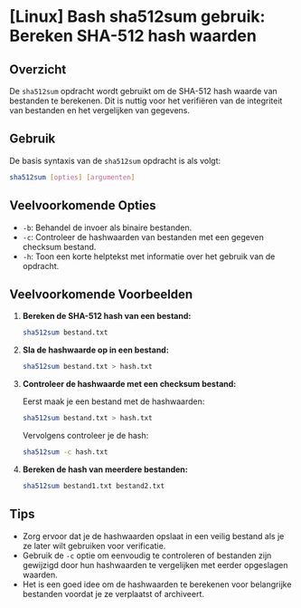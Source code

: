 # [Linux] Bash sha512sum gebruik: Bereken SHA-512 hash waarden

## Overzicht
De `sha512sum` opdracht wordt gebruikt om de SHA-512 hash waarde van bestanden te berekenen. Dit is nuttig voor het verifiëren van de integriteit van bestanden en het vergelijken van gegevens.

## Gebruik
De basis syntaxis van de `sha512sum` opdracht is als volgt:

```bash
sha512sum [opties] [argumenten]
```

## Veelvoorkomende Opties
- `-b`: Behandel de invoer als binaire bestanden.
- `-c`: Controleer de hashwaarden van bestanden met een gegeven checksum bestand.
- `-h`: Toon een korte helptekst met informatie over het gebruik van de opdracht.

## Veelvoorkomende Voorbeelden

1. **Bereken de SHA-512 hash van een bestand:**

   ```bash
   sha512sum bestand.txt
   ```

2. **Sla de hashwaarde op in een bestand:**

   ```bash
   sha512sum bestand.txt > hash.txt
   ```

3. **Controleer de hashwaarde met een checksum bestand:**

   Eerst maak je een bestand met de hashwaarden:

   ```bash
   sha512sum bestand.txt > hash.txt
   ```

   Vervolgens controleer je de hash:

   ```bash
   sha512sum -c hash.txt
   ```

4. **Bereken de hash van meerdere bestanden:**

   ```bash
   sha512sum bestand1.txt bestand2.txt
   ```

## Tips
- Zorg ervoor dat je de hashwaarden opslaat in een veilig bestand als je ze later wilt gebruiken voor verificatie.
- Gebruik de `-c` optie om eenvoudig te controleren of bestanden zijn gewijzigd door hun hashwaarden te vergelijken met eerder opgeslagen waarden.
- Het is een goed idee om de hashwaarden te berekenen voor belangrijke bestanden voordat je ze verplaatst of archiveert.